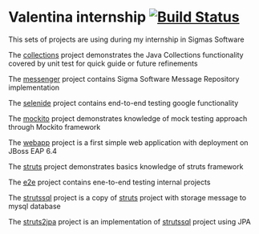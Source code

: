 # Valentina internship [![Build Status](https://travis-ci.org/vmalaya/internship.svg?branch=master)](https://travis-ci.org/vmalaya/internship)
This sets of projects are using during my internship in Sigmas Software

<!--
[toc]
-->

The [collections] project demonstrates the Java Collections
functionality covered by unit test for quick guide or future
refinements

The [messenger] project contains Sigma Software Message
Repository implementation

The [selenide] project contains end-to-end testing google 
functionality

The [mockito] project demonstrates knowledge of mock testing
approach through Mockito framework 

The [webapp] project is a first simple web application with deployment 
on JBoss EAP 6.4

The [struts] project demonstrates basics knowledge of struts framework 

The [e2e] project contains ene-to-end testing internal projects 

The [strutssql] project is a copy of [struts] project with storage
 message to mysql database
 
The [struts2jpa] project is an implementation of [strutssql] project using JPA 
<!--
references
-->

[collections]: collections
[messenger]: messenger
[selenide]: selenide
[mockito]: mockito
[webapp]: webapp 
[struts]: struts
[e2e]: e2e
[strutssql]: strutssql
[struts2jpa]: struts2jpa
